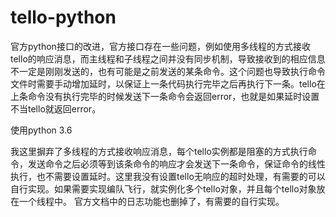 # tello-python
官方python接口的改进，官方接口存在一些问题，例如使用多线程的方式接收tello的响应消息，而主线程和子线程之间并没有同步机制，导致接收到的相应信息不一定是刚刚发送的，也有可能是之前发送的某条命令。这个问题也导致执行命令文件时需要手动增加延时，以保证上一条代码执行完毕之后再执行下一条。tello在上条命令没有执行完毕的时候发送下一条命令会返回error，也就是如果延时设置不当tello就返回error。

使用python 3.6

我这里摒弃了多线程的方式接收响应消息，每个tello实例都是阻塞的方式执行命令，发送命令之后必须等到该条命令的响应才会发送下一条命令，保证命令的线性执行，也不需要设置延时。这里我没有设置tello无响应的超时处理，有需要的可以自行实现。如果需要实现编队飞行，就实例化多个tello对象，并且每个tello对象放在一个线程中。
官方文档中的日志功能也删掉了，有需要的自行实现。
